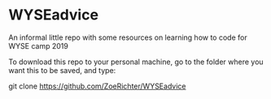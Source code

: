 # WYSEadvice
An informal little repo with some resources on learning how to code for WYSE camp 2019

To download this repo to your personal machine, go to the folder where you want this to be saved, and type:

git clone https://github.com/ZoeRichter/WYSEadvice